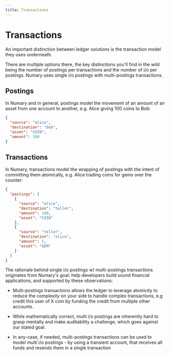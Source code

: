 ```yaml
---
title: Transactions
---
```

# Transactions

An important distinction between ledger solutions is the transaction model they uses underneath.

There are multiple options there, the key distinctions you'll find in the wild being the number of postings per transactions and the number of i/o per postings. Numary uses single i/o postings with multi-postings transactions.

## Postings
In Numary and in general, postings model the movement of an amount of an asset from one account to another, e.g. Alice giving 100 coins to Bob:
```json
{
  "source": "alice",
  "destination": "bob",
  "asset": "COIN",
  "amount": 100
}
```

## Transactions
In Numary, transactions model the wrapping of postings with the intent of committing them atomically, e.g. Alice trading coins for gems over the counter:
```json
{
  "postings": [
    {
      "source": "alice",
      "destination": "teller",
      "amount": 100,
      "asset": "COIN"
    },
    {
      "source": "teller",
      "destination": "alice",
      "amount": 5,
      "asset": "GEM"
    }
  ]
}
```
The rationale behind single i/o postings w/ multi-postings transactions originates from Numary's goal: help developers build sound financial applications, and supported by these observations:

* Multi-postings transactions allows the ledger to leverage atomicity to reduce the complexity on your side to handle complex transactions, e.g credit this user of X coin by funding the credit from multiple other accounts.

* While mathematically correct, multi i/o postings are inherently hard to grasp mentally and make auditability a challenge, which goes against our stated goal.

* In any-case, if needed, multi-postings transactions can be used to model multi i/o postings - by using a transient account, that receives all funds and resends them in a single transaction

